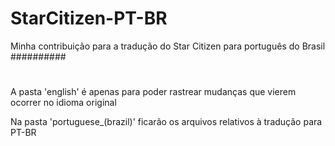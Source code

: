 # StarCitizen-PT-BR
Minha contribuição para a tradução do Star Citizen para português do Brasil
##########
#
A pasta 'english' é apenas para poder rastrear mudanças que vierem ocorrer no idioma original

Na pasta 'portuguese_(brazil)' ficarão os arquivos relativos à tradução para PT-BR
